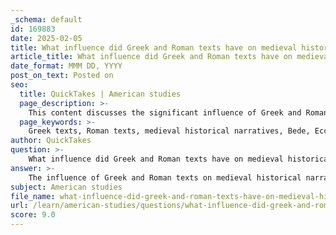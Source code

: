 ```yaml
---
_schema: default
id: 169883
date: 2025-02-05
title: What influence did Greek and Roman texts have on medieval historical narratives, such as Bede's Histories?
article_title: What influence did Greek and Roman texts have on medieval historical narratives, such as Bede's Histories?
date_format: MMM DD, YYYY
post_on_text: Posted on
seo:
  title: QuickTakes | American studies
  page_description: >-
    This content discusses the significant influence of Greek and Roman texts on medieval historical narratives, particularly in Bede's work, exploring themes like ethnographic descriptions, cultural memory, and narrative construction.
  page_keywords: >-
    Greek texts, Roman texts, medieval historical narratives, Bede, Ecclesiastical History, ethnographic descriptions, Celtic tribes, cultural memory, origin legends, historical bias, archaeological evidence, narrative construction, historical continuity, civilization versus barbarism
author: QuickTakes
question: >-
    What influence did Greek and Roman texts have on medieval historical narratives, such as Bede's Histories?
answer: >-
    The influence of Greek and Roman texts on medieval historical narratives, particularly in works like Bede's *Ecclesiastical History of the English People*, is significant and multifaceted. These ancient texts provided a framework through which medieval historians interpreted their own histories, often blending classical accounts with local traditions and narratives.\n\n1. **Ethnographic Descriptions**: Greek and Roman authors, such as Julius Caesar and Tacitus, provided ethnographic descriptions of the Celtic tribes, including the Picts and Caledonians. These accounts, while often biased and politically motivated, offered insights into the customs, social structures, and conflicts of these tribes. Medieval historians like Bede drew upon these descriptions to construct their narratives, often using them as a point of reference for understanding the origins and identities of the peoples in Britain.\n\n2. **Cultural Memory and Origin Legends**: Bede and other medieval writers utilized the classical texts to create origin legends for the Picts and other tribes. By referencing Roman accounts, they sought to establish a historical continuity that linked their contemporary society to the ancient past. This practice not only legitimized their narratives but also helped to shape the cultural identity of the Picts as distinct from other tribes.\n\n3. **Parallels with Barbarian Tribes**: Medieval historians often drew parallels between the classical descriptions of barbarian tribes and their own observations of local cultures. This comparative approach allowed them to frame their narratives within a broader context of civilization versus barbarism, a theme prevalent in both Greek and Roman literature. Such comparisons influenced how medieval audiences perceived their own history and identity.\n\n4. **Historical Bias and Interpretation**: The biases inherent in Greek and Roman texts were not lost on medieval historians. Bede, for instance, was aware of the limitations and potential inaccuracies of his sources. He often approached these texts critically, attempting to reconcile them with local traditions and archaeological evidence. This critical engagement with classical sources reflects a sophisticated understanding of historical narrative construction.\n\n5. **Integration of Archaeological Evidence**: While Bede and his contemporaries relied heavily on written sources, they also integrated archaeological findings into their narratives. This interplay between written records and material culture enriched their historical accounts and provided a more nuanced understanding of the past.\n\nIn summary, Greek and Roman texts significantly influenced medieval historical narratives by providing ethnographic insights, shaping cultural memory, and offering frameworks for understanding identity and continuity. Bede's writings exemplify this influence, as he navigated the complexities of ancient sources while crafting a narrative that resonated with his contemporary audience. The result is a rich tapestry of history that reflects both the ancient past and the medieval present.
subject: American studies
file_name: what-influence-did-greek-and-roman-texts-have-on-medieval-historical-narratives-such-as-bedes-histories.md
url: /learn/american-studies/questions/what-influence-did-greek-and-roman-texts-have-on-medieval-historical-narratives-such-as-bedes-histories
score: 9.0
---
```


&nbsp;